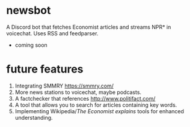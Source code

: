 # newsbot
A Discord bot that fetches Economist articles and streams NPR* in voicechat. Uses RSS and feedparser.
* coming soon

# future features
  1. Integrating SMMRY https://smmry.com/
  2. More news stations to voicechat, maybe podcasts.
  3. A factchecker that references http://www.politifact.com/
  4. A tool that allows you to search for articles containing key words.
  5. Implementing Wikipedia/*The Economist explains* tools for enhanced understanding.
  
